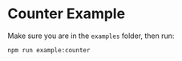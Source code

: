 # Counter Example

Make sure you are in the `examples` folder, then run:

```sh
npm run example:counter
```
